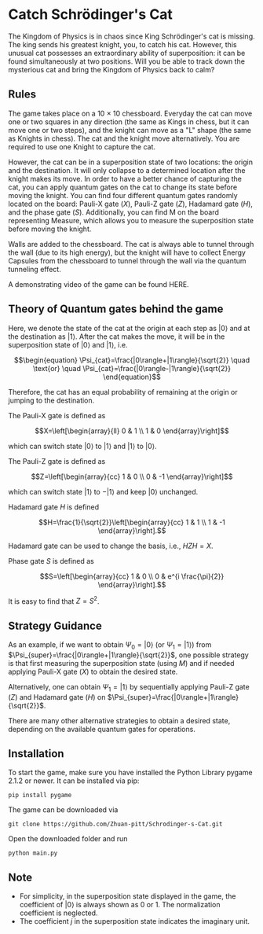 # Catch Schrödinger's Cat
The Kingdom of Physics is in chaos since King Schrödinger's cat is missing. The king sends his greatest knight, you, to catch his cat. However, this unusual cat possesses an extraordinary ability of superposition: it can be found simultaneously at two positions. Will you be able to track down the mysterious cat and bring the Kingdom of Physics back to calm? 

## Rules
The game takes place on a 10 $\times$ 10 chessboard. Everyday the cat can move one or two squares in any direction (the same as Kings in chess, but it can move one or two steps), and the knight can move as a "L" shape (the same as Knights in chess). The cat and the knight move alternatively. You are required to use one Knight to capture the cat. 

However, the cat can be in a superposition state of two locations: the origin and the destination. It will only collapse to a determined location after the knight makes its move. In order to have a better chance of capturing the cat, you can apply quantum gates on the cat to change its state before moving the knight. You can find four different quantum gates randomly located on the board: Pauli-X gate ($X$), Pauli-Z gate ($Z$), Hadamard gate ($H$), and the phase gate ($S$). Additionally, you can find M on the board representing Measure, which allows you to measure the superposition state before moving the knight.

Walls are added to the chessboard. The cat is always able to tunnel through the wall (due to its high energy), but the knight will have to collect Energy Capsules from the chessboard to tunnel through the wall via the quantum tunneling effect.

A demonstrating video of the game can be found HERE.
## Theory of Quantum gates behind the game

Here, we denote the state of the cat at the origin at each step as $|0\rangle$ and at the destination as $|1\rangle$. After the cat makes the move, it will be in the superposition state of $|0\rangle$ and $|1\rangle$, i.e.
```math
\begin{equation}
\Psi_{cat}=\frac{|0\rangle+|1\rangle}{\sqrt{2}} \quad \text{or} \quad \Psi_{cat}=\frac{|0\rangle-|1\rangle}{\sqrt{2}}
\end{equation}
```
Therefore, the cat has an equal probability of remaining at the origin or jumping to the destination.

The Pauli-X gate is defined as 
```math
X=\left[\begin{array}{ll}
0 & 1 \\
1 & 0
\end{array}\right]
```
which can switch state $|0\rangle$ to $|1\rangle$ and $|1\rangle$ to $|0\rangle$.


The Pauli-Z gate is defined as 
```math
Z=\left[\begin{array}{cc}
1 & 0 \\
0 & -1
\end{array}\right]
```
which can switch state $|1\rangle$ to $-|1\rangle$ and keep $|0\rangle$ unchanged.


Hadamard gate $H$ is defined
```math
H=\frac{1}{\sqrt{2}}\left[\begin{array}{cc}
1 & 1 \\
1 & -1
\end{array}\right].
```
Hadamard gate can be used to change the basis, i.e., $HZH=X$.

Phase gate $S$ is defined as
```math
S=\left[\begin{array}{cc}
1 & 0 \\
0 & e^{i \frac{\pi}{2}}
\end{array}\right].
```
It is easy to find that $Z=S^2$.
## Strategy Guidance
As an example, if we want to obtain $\Psi_0 = |0\rangle$ (or $\Psi_1 = |1\rangle$) from $\Psi_{super}=\frac{|0\rangle+|1\rangle}{\sqrt{2}}$, one possible strategy is that first measuring the superposition state (using $M$) and if needed applying Pauli-X gate ($X$) to obtain the desired state. 

Alternatively, one can obtain $\Psi_1 = |1\rangle$ by sequentially applying Pauli-Z gate ($Z$) and Hadamard gate ($H$) on $\Psi_{super}=\frac{|0\rangle+|1\rangle}{\sqrt{2}}$.

There are many other alternative strategies to obtain a desired state, depending on the available quantum gates for operations.

## Installation
To start the game, make sure you have installed the Python Library pygame 2.1.2 or newer. It can be installed via pip:
```
pip install pygame
```
The game can be downloaded via
```
git clone https://github.com/Zhuan-pitt/Schrodinger-s-Cat.git
```
Open the downloaded folder and run
```
python main.py
```
## Note
- For simplicity, in the superposition state displayed in the game, the coefficient of $|0\rangle$ is always shown as 0 or 1. The normalization coefficient is neglected.
- The coefficient $j$ in the superposition state indicates the imaginary unit.
